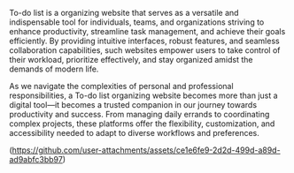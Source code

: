 To-do list is a organizing website  that serves as a versatile and
indispensable tool for individuals, teams, and organizations striving to
enhance productivity, streamline task management, and achieve their goals
efficiently. By providing intuitive interfaces, robust features, and seamless
collaboration capabilities, such websites empower users to take control of
their workload, prioritize effectively, and stay organized amidst the demands
of modern life.

As we navigate the complexities of personal and professional responsibilities,
a To-do list organizing website becomes more than just a digital tool—it
becomes a trusted companion in our journey towards productivity and
success. From managing daily errands to coordinating complex projects, these
platforms offer the flexibility, customization, and accessibility needed to
adapt to diverse workflows and preferences.

(https://github.com/user-attachments/assets/ce1e6fe9-2d2d-499d-a89d-ad9abfc3bb97)

